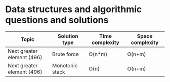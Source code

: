 # Data structures and algorithmic questions and solutions


| **Topic**                            | **Solution type**                | **Time complexity** | **Space complexity** |
|--------------------------------------|----------------------------------|---------------------|----------------------|
| Next greater element (496)           | Brute force                      | O(n*m)              | O(n+m)               |
| Next greater element (496)           | Monotonic stack                  | O(n)                | O(n+m)               |  

